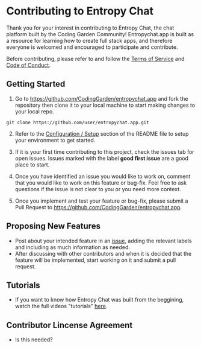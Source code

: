 # Contributing to Entropy Chat

Thank you for your interest in contributing to Entropy Chat, the chat platform built by the Coding Garden Community! Entropychat.app is built as a resource for learning how to create full stack apps, and therefore everyone is welcomed and encouraged to participate and contribute. 

Before contributing, please refer to and follow the [Terms of Service](#) and [Code of Conduct](CODE_OF_CONDUCT.md).

## Getting Started

1. Go to https://github.com/CodingGarden/entropychat.app and fork the repository then clone it to your local machine to start making changes to your local repo. 
```
git clone https://github.com/user/entropychat.app.git
``` 
2. Refer to the [Configuration / Setup](README.md#configuration--setup) section of the README file to setup your environment to get started.

3. If it is your first time contributing to this project, check the issues tab for open issues. Issues marked with the label **good first issue** are a good place to start. 

4. Once you have identified an issue you would like to work on, comment that you would like to work on this feature or bug-fix. Feel free to ask questions if the issue is not clear to you or you need more context.

5. Once you implement and test your feature or bug-fix, please submit a Pull Request to https://github.com/CodingGarden/entropychat.app.

## Proposing New Features

* Post about your intended feature in an [issue](https://github.com/CodingGarden/entropychat.app/issues), adding the relevant labels and including as much information as needed.
* After discussing with other contributors and when it is decided that the feature will be implemented, start working on it and submit a pull request.

## Tutorials

* If you want to know how Entropy Chat was built from the beggining, watch the full videos "tutorials" [here](https://www.youtube.com/playlist?list=PLM_i0obccy3ub0N7nNHgYnVr1uGP8-qyL).

## Contributor Lincense Agreement 

* Is this needed?
